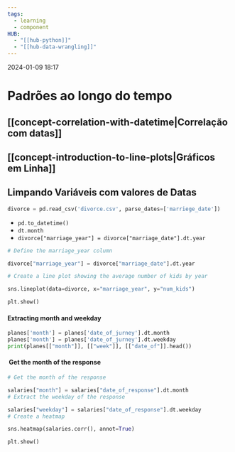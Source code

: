 ```yaml
---
tags:
  - learning
  - component
HUB:
  - "[[hub-python]]"
  - "[[hub-data-wrangling]]"
---
```

2024-01-09  18:17

# Padrões ao longo do tempo

## [[concept-correlation-with-datetime|Correlação com datas]]

## [[concept-introduction-to-line-plots|Gráficos em Linha]]
## Limpando Variáveis com valores de Datas 

```python
divorce = pd.read_csv('divorce.csv', parse_dates=['marriege_date'])
```
- `pd.to_datetime()`
- `dt.month`
- `divorce["marriage_year"] = divorce["marriage_date"].dt.year`
```python
# Define the marriage_year column

divorce["marriage_year"] = divorce["marriage_date"].dt.year

# Create a line plot showing the average number of kids by year

sns.lineplot(data=divorce, x="marriage_year", y="num_kids")

plt.show()
```


#### Extracting month and weekday
```python
planes['month'] = planes['date_of_jurney'].dt.month
planes['month'] = planes['date_of_jurney'].dt.weekday
print(planes[["month"]], [["week"]], [["date_of"]].head())
```

####  Get the month of the response

```python
# Get the month of the response

salaries["month"] = salaries["date_of_response"].dt.month
# Extract the weekday of the response

salaries["weekday"] = salaries["date_of_response"].dt.weekday
# Create a heatmap

sns.heatmap(salaries.corr(), annot=True)

plt.show()
```

